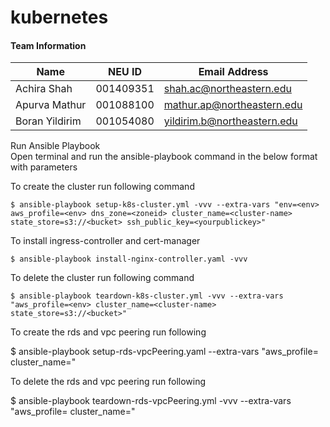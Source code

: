 # kubernetes
#### Team Information
| Name  | NEU ID | Email Address
| ------------- | ------------- | ------------- |
| Achira Shah  | 001409351  | shah.ac@northeastern.edu |
| Apurva Mathur  | 001088100  | mathur.ap@northeastern.edu |
| Boran Yildirim | 001054080 | yildirim.b@northeastern.edu |
		
  

Run Ansible Playbook <br>
Open terminal and run the ansible-playbook command in the below format with parameters

To create the cluster run following command

```
$ ansible-playbook setup-k8s-cluster.yml -vvv --extra-vars "env=<env> aws_profile=<env> dns_zone=<zoneid> cluster_name=<cluster-name> state_store=s3://<bucket> ssh_public_key=<yourpublickey>"
```

To install ingress-controller and cert-manager
```
$ ansible-playbook install-nginx-controller.yaml -vvv
```


To delete the cluster run following command

```
$ ansible-playbook teardown-k8s-cluster.yml -vvv --extra-vars "aws_profile=<env> cluster_name=<cluster-name> state_store=s3://<bucket>"
```

To create the rds and vpc peering run following

$ ansible-playbook setup-rds-vpcPeering.yaml --extra-vars "aws_profile=<env> cluster_name=<cluster-name>"

To delete the rds and vpc peering run following

$ ansible-playbook teardown-rds-vpcPeering.yml -vvv --extra-vars "aws_profile=<env> cluster_name=<env>"
